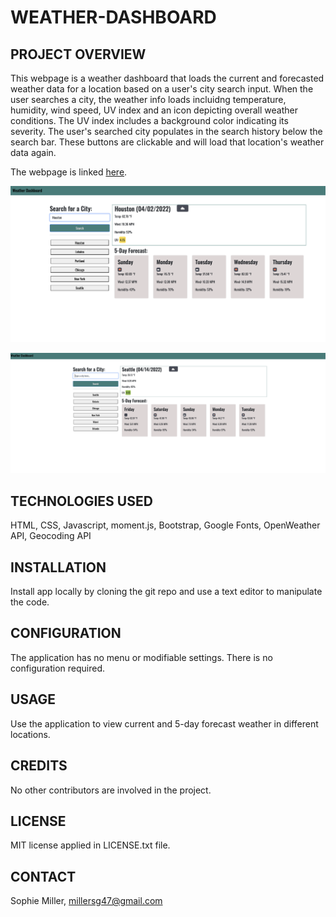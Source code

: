 # WEATHER-DASHBOARD

## PROJECT OVERVIEW
This webpage is a weather dashboard that loads the current and forecasted weather data for a location based on a user's city search input. When the user searches a city, the weather info loads incluidng temperature, humidity, wind speed, UV index and an icon depicting overall weather conditions. The UV index includes a background color indicating its severity. The user's searched city populates in the search history below the search bar. These buttons are clickable and will load that location's weather data again.

The webpage is linked [here](https://millersg47.github.io/weather-dashboard/).

![The weather dashboard application is shown with weather data for Houston populated, and search history listed in clickable buttons on left side of page.](./assets/weather-dash.png)

![The weather dashboard application is shown with weather data for Seattle populated, and search history listed in clickable buttons on left side of page.](./assets/weather-dash-2.png)

## TECHNOLOGIES USED
HTML, CSS, Javascript, moment.js, Bootstrap, Google Fonts, OpenWeather API, Geocoding API

## INSTALLATION
Install app locally by cloning the git repo and use a text editor to manipulate the code. 

## CONFIGURATION
The application has no menu or modifiable settings. There is no configuration required.

## USAGE
Use the application to view current and 5-day forecast weather in different locations. 

## CREDITS
No other contributors are involved in the project. 

## LICENSE
MIT license applied in LICENSE.txt file.

## CONTACT
Sophie Miller, millersg47@gmail.com
